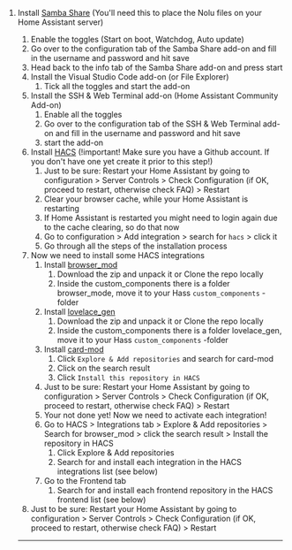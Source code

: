 1. Install [Samba Share](https://github.com/home-assistant/addons/blob/master/samba/DOCS.md) (You'll need this to place the Nolu files on your Home Assistant server)
      1. Enable the toggles (Start on boot, Watchdog, Auto update) 
      2. Go over to the configuration tab of the Samba Share add-on and fill in the username and password and hit save
      3. Head back to the info tab of the Samba Share add-on and press start
   2. Install the Visual Studio Code add-on (or File Explorer)
      1. Tick all the toggles and start the add-on
   3. Install the SSH & Web Terminal add-on (Home Assistant Community Add-on)
      1. Enable all the toggles
      2. Go over to the configuration tab of the SSH & Web Terminal add-on and fill in the username and password and hit save
      3. start the add-on
   4. Install [HACS](https://hacs.xyz/docs/installation/installation/) (!important! Make sure you have a Github account. If you don't have one yet create it prior to this step!)
      1. Just to be sure: Restart your Home Assistant by going to configuration > Server Controls > Check Configuration (if OK, proceed to restart, otherwise check FAQ) > Restart
      2. Clear your browser cache, while your Home Assistant is restarting
      3. If Home Assistant is restarted you might need to login again due to the cache clearing, so do that now
      4. Go to configuration > Add integration > search for `hacs` > click it
      5. Go through all the steps of the installation process
   5. Now we need to install some HACS integrations
      1. Install [browser_mod](https://github.com/thomasloven/hass-browser_mod)
         1. Download the zip and unpack it or Clone the repo locally
         2. Inside the custom_components there is a folder browser_mode, move it to your Hass `custom_components` -folder
      2. Install [lovelace_gen](https://github.com/thomasloven/hass-lovelace_gen)
         1. Download the zip and unpack it or Clone the repo locally
         2. Inside the custom_components there is a folder lovelace_gen, move it to your Hass `custom_components` -folder
      3. Install [card-mod](https://github.com/thomasloven/lovelace-card-mod)
         1. Click `Explore & Add repositories` and search for card-mod
         2. Click on the search result
         3. Click `Install this repository in HACS`
      4. Just to be sure: Restart your Home Assistant by going to configuration > Server Controls  > Check Configuration (if OK, proceed to restart, otherwise check FAQ) > Restart
      5. Your not done yet! Now we need to activate each integration!
      6. Go to HACS > Integrations tab > Explore & Add repositories > Search for browser_mod > click the search result > Install the repository in HACS
         1. Click Explore & Add repositories 
         2. Search for and install each integration in the HACS integrations list (see below)
      7. Go to the Frontend tab
         1. Search for and install each frontend repository in the HACS frontend list (see below)
   6. Just to be sure: Restart your Home Assistant by going to configuration > Server Controls > Check Configuration (if OK, proceed to restart, otherwise check FAQ) > Restart

   ----
